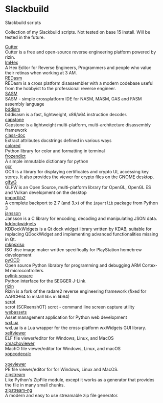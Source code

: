 # Slackbuild
Slackbuild scripts

Collection of my Slackbuild scripts. Not tested on base 15 install.  Will be tested in the future.

[Cutter](https://github.com/kermitdafrog8/Slackbuild/tree/main/Cutter)<br>
Cutter is a free and open-source reverse engineering platform powered by
rizin.<br>
[ImHex](https://github.com/kermitdafrog8/Slackbuild/tree/main/ImHex)<br>
A Hex Editor for Reverse Engineers, Programmers and people who value their
retinas when working at 3 AM.<br>
[REDasm](https://github.com/kermitdafrog8/Slackbuild/tree/main/REDasm)<br>
REDasm is a cross platform disassembler with a modern codebase useful 
from the hobbyist to the professional reverse engineer.<br>
[SASM](https://github.com/kermitdafrog8/Slackbuild/tree/main/SASM)<br>
SASM - simple crossplatform IDE for NASM, MASM, GAS and FASM assembly
language<br>
[bddism](https://github.com/kermitdafrog8/Slackbuild/tree/main/bddism)<br>
bddisasm is a fast, lightweight, x86/x64 instruction decoder.<br>
[capstone](https://github.com/kermitdafrog8/Slackbuild/tree/main/capstone)<br>
Capstone is a lightweight multi-platform, multi-architecture disassembly
framework<br>
[class-doc](https://github.com/kermitdafrog8/Slackbuild/tree/main/class-doc)<br>
Extract attributes docstrings defined in various ways<br>
[colored](https://github.com/kermitdafrog8/Slackbuild/tree/main/colored)<br>
Python library for color and formatting in terminal<br>
[frozendict](https://github.com/kermitdafrog8/Slackbuild/tree/main/frozendict)<br>
A simple immutable dictionary for python<br>
[gcr](https://github.com/kermitdafrog8/Slackbuild/tree/main/gcr)<br>
GCR is a library for displaying certificates and crypto UI, accessing
key stores. It also provides the viewer for crypto files on the GNOME
desktop.<br>
[glfw3](https://github.com/kermitdafrog8/Slackbuild/tree/main/glfw3)<br>
GLFW is an Open Source, multi-platform library for OpenGL, OpenGL ES and Vulkan development on the desktop<br>
[importlib2](https://github.com/kermitdafrog8/Slackbuild/tree/main/importlib2)<br>
A complete backport to 2.7 (and 3.x) of the ``importlib`` package from Python 3<br>
[jansson](https://github.com/kermitdafrog8/Slackbuild/tree/main/jansson)<br>
Jansson is a C library for encoding, decoding and manipulating
JSON data.<br>
[kddockwidgets](https://github.com/kermitdafrog8/Slackbuild/tree/main/kddockwidgets)<br>
KDDockWidgets is a Qt dock widget library written by KDAB, suitable for replacing
QDockWidget and implementing advanced functionalities missing in Qt.<br>
[mkpsxiso](https://github.com/kermitdafrog8/Slackbuild/tree/main/mkpsxiso)<br>
ISO disc image maker written specifically for PlayStation homebrew
development<br>
[pyOCD](https://github.com/kermitdafrog8/Slackbuild/tree/main/pyOCD)<br>
Open source Python librabry for programming and debugging
ARM Cortex-M microcontrollers.<br>
[pylink-square](https://github.com/kermitdafrog8/Slackbuild/tree/main/pylink-square)<br>
Python interface for the SEGGER J-Link.<br>
[rizin](https://github.com/kermitdafrog8/Slackbuild/tree/main/rizin)<br>
Rizin is a fork of the radare2 reverse engineering framework (fixed for AARCH64 to install libs in lib64)<br>
[scrot](https://github.com/kermitdafrog8/Slackbuild/tree/main/scrot)<br>
scrot (SCReenshOT)
scrot - command line screen capture utility<br>
[webassets](https://github.com/kermitdafrog8/Slackbuild/tree/main/webassets)<br>
Asset management application for Python web development<br>
[wxLua](https://github.com/kermitdafrog8/Slackbuild/tree/main/wxLua)<br>
wxLua is a Lua wrapper for the cross-platform wxWidgets GUI library.<br>
[xelfviewer](https://github.com/kermitdafrog8/Slackbuild/tree/main/xelfviewer)<br>
ELF file viewer/editor for Windows, Linux, and MacOS<br>
[xmachoviewer](https://github.com/kermitdafrog8/Slackbuild/tree/main/xmachoviewer)<br>
MachO file viewer/editor for Windows, Linux, and macOS<br>
[xopcodecalc](https://github.com/kermitdafrog8/Slackbuild/tree/main/xopcodecalc)<br>
<br>
[xpeviewer](https://github.com/kermitdafrog8/Slackbuild/tree/main/xpeviewer)<br>
PE file viewer/editor for for Windows, Linux and MacOS.<br>
[zipstream](https://github.com/kermitdafrog8/Slackbuild/tree/main/zipstream)<br>
Like Python's ZipFile module, except it works as a generator that provides the
file in many small chunks. <br>
[zipstream-ng](https://github.com/kermitdafrog8/Slackbuild/tree/main/zipstream-ng)<br>
A modern and easy to use streamable zip file generator.<br>
